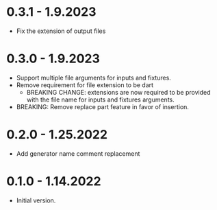 # 0.3.1 - 1.9.2023

- Fix the extension of output files

# 0.3.0 - 1.9.2023

- Support multiple file arguments for inputs and fixtures.
- Remove requirement for file extension to be dart
  - BREAKING CHANGE: extensions are now required to be provided with the file name for inputs and fixtures arguments.
- BREAKING: Remove replace part feature in favor of insertion.

# 0.2.0 - 1.25.2022

- Add generator name comment replacement

# 0.1.0 - 1.14.2022

- Initial version.
